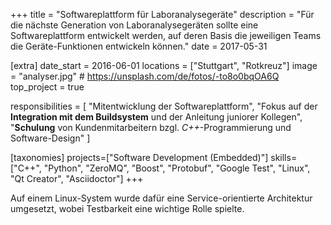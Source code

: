 +++
title = "Softwareplattform für Laboranalysegeräte"
description = "Für die nächste Generation von Laboranalysegeräten sollte eine Softwareplattform entwickelt werden, auf deren Basis die jeweiligen Teams die Geräte-Funktionen entwickeln können."
date = 2017-05-31

[extra]
date_start = 2016-06-01
locations = ["Stuttgart", "Rotkreuz"]
image = "analyser.jpg" # https://unsplash.com/de/fotos/-to8o0bqOA6Q
top_project = true

responsibilities = [
    "Mitentwicklung der Softwareplattform",
    "Fokus auf der **Integration mit dem Buildsystem** und der Anleitung juniorer Kollegen",
    "**Schulung** von Kundenmitarbeitern bzgl. *C++*-Programmierung und Software-Design"
]

[taxonomies]
projects=["Software Development (Embedded)"]
skills=["C++", "Python", "ZeroMQ", "Boost", "Protobuf", "Google Test", "Linux", "Qt Creator", "Asciidoctor"]
+++

Auf einem Linux-System wurde dafür eine Service-orientierte Architektur umgesetzt, wobei Testbarkeit eine wichtige Rolle spielte.
